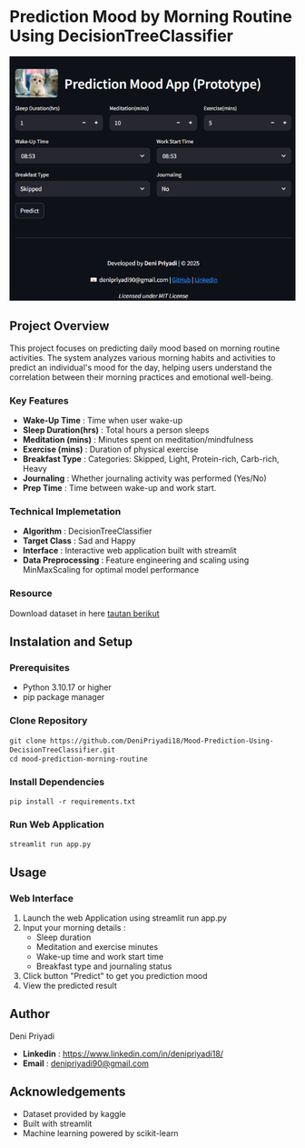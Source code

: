 #  **Prediction Mood by Morning Routine Using DecisionTreeClassifier**

![image-alt](https://github.com/DeniPriyadi18/Mood-Prediction-Using-DecisionTreeClassifier/blob/main/Foto/preview_web_app.png?raw=true)
## Project Overview
This project focuses on predicting daily mood based on morning routine activities. The system analyzes various morning habits and activities to predict an individual's mood for the day, helping users understand the correlation between their morning practices and emotional well-being.
### Key Features
- **Wake-Up Time** : Time when user wake-up
- **Sleep Duration(hrs)** : Total hours a person sleeps
- **Meditation (mins)** : Minutes spent on meditation/mindfulness
- **Exercise (mins)** : Duration of physical exercise
- **Breakfast Type** : Categories: Skipped, Light, Protein-rich, Carb-rich, Heavy
- **Journaling** :  Whether journaling activity was performed (Yes/No)
- **Prep Time** : Time between wake-up and work start.

### Technical Implemetation
- **Algorithm** : DecisionTreeClassifier
- **Target Class** : Sad and Happy
- **Interface** : Interactive web application built with streamlit
- **Data Preprocessing** : Feature engineering and scaling using MinMaxScaling for optimal model performance

### Resource
Download dataset in here [tautan berikut](https://www.kaggle.com/datasets/jayeshx19/morning-routine-dataset)


## Instalation and Setup
### Prerequisites
- Python 3.10.17 or higher
- pip package manager

### Clone Repository
```
git clone https://github.com/DeniPriyadi18/Mood-Prediction-Using-DecisionTreeClassifier.git
cd mood-prediction-morning-routine
```

### Install Dependencies
```
pip install -r requirements.txt
```

### Run Web Application
```
streamlit run app.py
```
## Usage
### Web Interface
1. Launch the web Application using streamlit run app.py
2. Input your morning details :
    - Sleep duration
    - Meditation and exercise minutes
    - Wake-up time and work start time
    - Breakfast type and journaling status
3. Click button "Predict" to get you prediction mood
4. View the predicted result

## Author
Deni Priyadi
- **Linkedin** : https://www.linkedin.com/in/denipriyadi18/
- **Email** : denipriyadi90@gmail.com

## Acknowledgements
- Dataset provided by kaggle
- Built with streamlit
- Machine learning powered by scikit-learn

